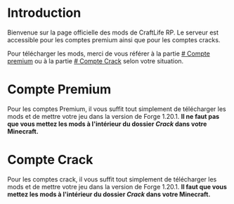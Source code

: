 # Introduction

Bienvenue sur la page officielle des mods de CraftLife RP.
Le serveur est accessible pour les comptes premium ainsi que pour les comptes cracks.

Pour télécharger les mods, merci de vous référer à la partie [# Compte premium](https://github.com/CraftLifeRP/Mod/tree/main?tab=readme-ov-file#compte-premium) ou à la partie [# Compte Crack](https://github.com/CraftLifeRP/Mod/blob/main/README.md#compte-crack) selon votre situation.

# Compte Premium

Pour les comptes Premium, il vous suffit tout simplement de télécharger les mods et de mettre votre jeu dans la version de Forge 1.20.1.
**Il ne faut pas que vous mettez les mods à l'intérieur du dossier ***Crack*** dans votre Minecraft.**

# Compte Crack

Pour les comptes crack, il vous suffit tout simplement de télécharger les mods et de mettre votre jeu dans la version de Forge 1.20.1.
**Il faut que vous mettez les mods à l'intérieur du dossier ***Crack*** dans votre Minecraft.**

